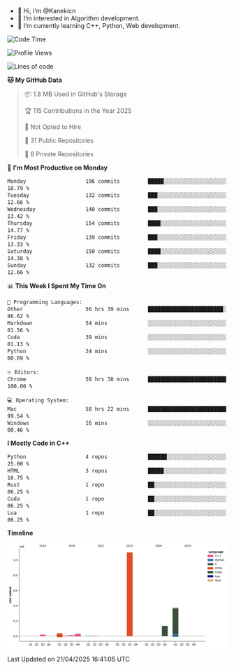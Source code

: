 - 👋 Hi, I’m @Kanekicn
- 👀 I’m interested in Algorithm development.
- 🌱 I’m currently learning C++, Python, Web development.

<!---
cotecsz/cotecsz is a ✨ special ✨ repository because its `README.md` (this file) appears on your GitHub profile.
You can click the Preview link to take a look at your changes.
--->

<!--START_SECTION:waka-->
![Code Time](http://img.shields.io/badge/Code%20Time-3%2C270%20hrs%2013%20mins-blue)

![Profile Views](http://img.shields.io/badge/Profile%20Views-0-blue)

![Lines of code](https://img.shields.io/badge/From%20Hello%20World%20I%27ve%20Written-1.7%20million%20lines%20of%20code-blue)

**🐱 My GitHub Data** 

> 📦 1.8 MB Used in GitHub's Storage 
 > 
> 🏆 115 Contributions in the Year 2025
 > 
> 🚫 Not Opted to Hire
 > 
> 📜 31 Public Repositories 
 > 
> 🔑 8 Private Repositories 
 > 
📅 **I'm Most Productive on Monday** 

```text
Monday                   196 commits         █████░░░░░░░░░░░░░░░░░░░░   18.79 % 
Tuesday                  132 commits         ███░░░░░░░░░░░░░░░░░░░░░░   12.66 % 
Wednesday                140 commits         ███░░░░░░░░░░░░░░░░░░░░░░   13.42 % 
Thursday                 154 commits         ████░░░░░░░░░░░░░░░░░░░░░   14.77 % 
Friday                   139 commits         ███░░░░░░░░░░░░░░░░░░░░░░   13.33 % 
Saturday                 150 commits         ████░░░░░░░░░░░░░░░░░░░░░   14.38 % 
Sunday                   132 commits         ███░░░░░░░░░░░░░░░░░░░░░░   12.66 % 
```


📊 **This Week I Spent My Time On** 

```text
💬 Programming Languages: 
Other                    56 hrs 39 mins      ████████████████████████░   96.62 % 
Markdown                 54 mins             ░░░░░░░░░░░░░░░░░░░░░░░░░   01.56 % 
Cuda                     39 mins             ░░░░░░░░░░░░░░░░░░░░░░░░░   01.13 % 
Python                   24 mins             ░░░░░░░░░░░░░░░░░░░░░░░░░   00.69 % 

🔥 Editors: 
Chrome                   58 hrs 38 mins      █████████████████████████   100.00 % 

💻 Operating System: 
Mac                      58 hrs 22 mins      █████████████████████████   99.54 % 
Windows                  16 mins             ░░░░░░░░░░░░░░░░░░░░░░░░░   00.46 % 
```

**I Mostly Code in C++** 

```text
Python                   4 repos             ██████░░░░░░░░░░░░░░░░░░░   25.00 % 
HTML                     3 repos             █████░░░░░░░░░░░░░░░░░░░░   18.75 % 
Rust                     1 repo              ██░░░░░░░░░░░░░░░░░░░░░░░   06.25 % 
Cuda                     1 repo              ██░░░░░░░░░░░░░░░░░░░░░░░   06.25 % 
Lua                      1 repo              ██░░░░░░░░░░░░░░░░░░░░░░░   06.25 % 
```



**Timeline**

![Lines of Code chart](https://raw.githubusercontent.com/Kanekicn/Kanekicn/master/assets/bar_graph.png)


 Last Updated on 21/04/2025 16:41:05 UTC
<!--END_SECTION:waka-->
